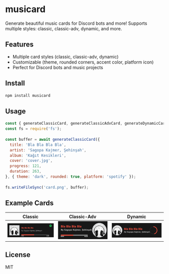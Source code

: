 # musicard

Generate beautiful music cards for Discord bots and more! Supports multiple styles: classic, classic-adv, dynamic, and more.

## Features
- Multiple card styles (classic, classic-adv, dynamic)
- Customizable (theme, rounded corners, accent color, platform icon)
- Perfect for Discord bots and music projects

## Install
```sh
npm install musicard
```

## Usage
```js
const { generateClassicCard, generateClassicAdvCard, generateDynamicCard } = require('musicard');
const fs = require('fs');

const buffer = await generateClassicCard({
  title: 'Bla Bla Bla Bla',
  artist: 'Sagopa Kajmer, Şehinşah',
  album: 'Kağıt Kesikleri',
  cover: 'cover.jpg',
  progress: 121,
  duration: 263,
}, { theme: 'dark', rounded: true, platform: 'spotify' });

fs.writeFileSync('card.png', buffer);
```

## Example Cards

| Classic | Classic-Adv | Dynamic |
| ------- | ----------- | ------- |
| ![Classic](examples/classic.png) | ![Classic-Adv](examples/classic-adv.png) | ![Dynamic](examples/dynamic.png) |

## License
MIT 